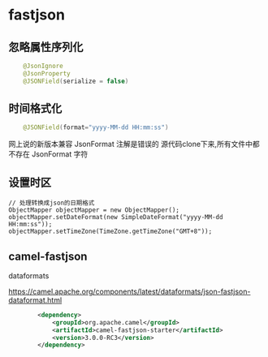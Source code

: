 # fastjson

## 忽略属性序列化
```java
    @JsonIgnore
    @JsonProperty
    @JSONField(serialize = false)
```

## 时间格式化
```java
    @JSONField(format="yyyy-MM-dd HH:mm:ss")
```
网上说的新版本兼容 JsonFormat 注解是错误的
源代码clone下来,所有文件中都不存在 JsonFormat 字符


## 设置时区

```
// 处理转换成json的日期格式
ObjectMapper objectMapper = new ObjectMapper();
objectMapper.setDateFormat(new SimpleDateFormat("yyyy-MM-dd HH:mm:ss"));
objectMapper.setTimeZone(TimeZone.getTimeZone("GMT+8"));

```
## camel-fastjson
dataformats

https://camel.apache.org/components/latest/dataformats/json-fastjson-dataformat.html
```xml
        <dependency>
            <groupId>org.apache.camel</groupId>
            <artifactId>camel-fastjson-starter</artifactId>
            <version>3.0.0-RC3</version>
        </dependency>

```
